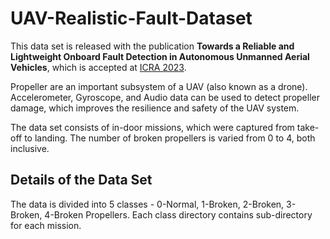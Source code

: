 # UAV-Realistic-Fault-Dataset

This data set is released with the publication  **Towards a Reliable and Lightweight Onboard Fault Detection in
Autonomous Unmanned Aerial Vehicles**, which is accepted at [ICRA 2023](https://www.icra2023.org/).

Propeller are an important subsystem of a UAV (also known as a drone). Accelerometer, Gyroscope, and Audio data can be used to detect propeller damage, which improves the resilience and safety of the UAV system.

The data set consists of in-door missions, which were captured from take-off to landing. The number of broken propellers is varied from 0 to 4, both inclusive.

## Details of the Data Set
The data is divided into 5 classes - 0-Normal, 1-Broken, 2-Broken, 3-Broken, 4-Broken Propellers. Each class directory contains sub-directory for each mission.

